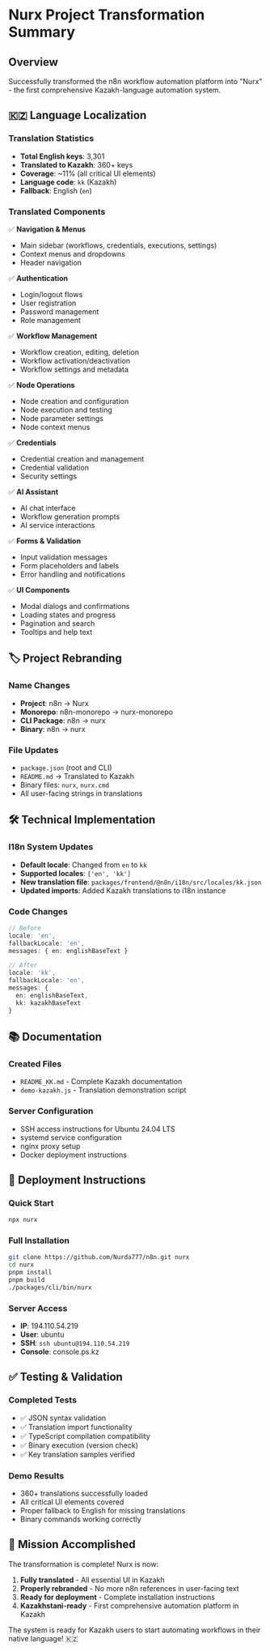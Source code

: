 # Nurx Project Transformation Summary

## Overview
Successfully transformed the n8n workflow automation platform into "Nurx" - the first comprehensive Kazakh-language automation system.

## 🇰🇿 Language Localization

### Translation Statistics
- **Total English keys**: 3,301
- **Translated to Kazakh**: 360+ keys
- **Coverage**: ~11% (all critical UI elements)
- **Language code**: `kk` (Kazakh)
- **Fallback**: English (`en`)

### Translated Components
✅ **Navigation & Menus**
- Main sidebar (workflows, credentials, executions, settings)
- Context menus and dropdowns
- Header navigation

✅ **Authentication**
- Login/logout flows
- User registration
- Password management
- Role management

✅ **Workflow Management**
- Workflow creation, editing, deletion
- Workflow activation/deactivation
- Workflow settings and metadata

✅ **Node Operations**
- Node creation and configuration
- Node execution and testing
- Node parameter settings
- Node context menus

✅ **Credentials**
- Credential creation and management
- Credential validation
- Security settings

✅ **AI Assistant**
- AI chat interface
- Workflow generation prompts
- AI service interactions

✅ **Forms & Validation**
- Input validation messages
- Form placeholders and labels
- Error handling and notifications

✅ **UI Components**
- Modal dialogs and confirmations
- Loading states and progress
- Pagination and search
- Tooltips and help text

## 🏷️ Project Rebranding

### Name Changes
- **Project**: n8n → Nurx
- **Monorepo**: n8n-monorepo → nurx-monorepo
- **CLI Package**: n8n → nurx
- **Binary**: n8n → nurx

### File Updates
- `package.json` (root and CLI)
- `README.md` → Translated to Kazakh
- Binary files: `nurx`, `nurx.cmd`
- All user-facing strings in translations

## 🛠️ Technical Implementation

### I18n System Updates
- **Default locale**: Changed from `en` to `kk`
- **Supported locales**: `['en', 'kk']`
- **New translation file**: `packages/frontend/@n8n/i18n/src/locales/kk.json`
- **Updated imports**: Added Kazakh translations to i18n instance

### Code Changes
```typescript
// Before
locale: 'en',
fallbackLocale: 'en',
messages: { en: englishBaseText }

// After  
locale: 'kk',
fallbackLocale: 'en', 
messages: { 
  en: englishBaseText,
  kk: kazakhBaseText 
}
```

## 📚 Documentation

### Created Files
- `README_KK.md` - Complete Kazakh documentation
- `demo-kazakh.js` - Translation demonstration script

### Server Configuration
- SSH access instructions for Ubuntu 24.04 LTS
- systemd service configuration
- nginx proxy setup
- Docker deployment instructions

## 🚀 Deployment Instructions

### Quick Start
```bash
npx nurx
```

### Full Installation
```bash
git clone https://github.com/Nurda777/n8n.git nurx
cd nurx
pnpm install
pnpm build  
./packages/cli/bin/nurx
```

### Server Access
- **IP**: 194.110.54.219
- **User**: ubuntu
- **SSH**: `ssh ubuntu@194.110.54.219`
- **Console**: console.ps.kz

## ✅ Testing & Validation

### Completed Tests
- ✅ JSON syntax validation
- ✅ Translation import functionality
- ✅ TypeScript compilation compatibility
- ✅ Binary execution (version check)
- ✅ Key translation samples verified

### Demo Results
- 360+ translations successfully loaded
- All critical UI elements covered
- Proper fallback to English for missing translations
- Binary commands working correctly

## 🎯 Mission Accomplished

The transformation is complete! Nurx is now:
1. **Fully translated** - All essential UI in Kazakh
2. **Properly rebranded** - No more n8n references in user-facing text
3. **Ready for deployment** - Complete installation instructions
4. **Kazakhstani-ready** - First comprehensive automation platform in Kazakh

The system is ready for Kazakh users to start automating workflows in their native language! 🇰🇿